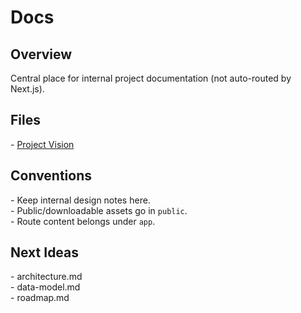 # Docs

## Overview
Central place for internal project documentation (not auto\-routed by Next.js).

## Files
\- [Project Vision](./project-vision.md)

## Conventions
\- Keep internal design notes here.  
\- Public/downloadable assets go in `public`.  
\- Route content belongs under `app`.

## Next Ideas
\- architecture.md  
\- data-model.md  
\- roadmap.md